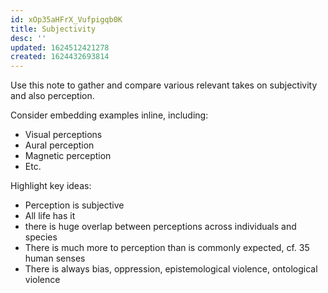 ```yaml
---
id: xOp35aHFrX_Vufpigqb0K
title: Subjectivity
desc: ''
updated: 1624512421278
created: 1624432693814
---
```


Use this note to gather and compare various relevant takes on subjectivity and also perception.

Consider embedding examples inline, including:

- Visual perceptions
- Aural perception
- Magnetic perception
- Etc.

Highlight key ideas:

- Perception is subjective
- All life has it
- there is huge overlap between perceptions across individuals and species
- There is much more to perception than is commonly expected, cf. 35 human senses
- There is always bias, oppression, epistemological violence, ontological violence
